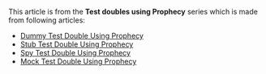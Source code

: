 This article is from the **Test doubles using Prophecy** series which is made from following articles:

* [Dummy Test Double Using Prophecy](/dummy-test-double-using-prophecy)
* [Stub Test Double Using Prophecy](/stub-test-double-using-prophecy)
* [Spy Test Double Using Prophecy](/spy-test-double-using-prophecy)
* [Mock Test Double Using Prophecy](/mock-test-double-using-prophecy)
